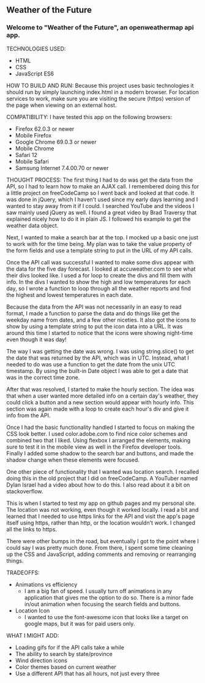 ﻿## Weather of the Future

### Welcome to "Weather of the Future", an openweathermap api app.

TECHNOLOGIES USED:
- HTML
- CSS
- JavaScript ES6

HOW TO BUILD AND RUN:
Because this project uses basic technologies it
should run by simply launching index.html in a modern browser.
For location services to work, make sure you are visiting the
secure (https) version of the page when viewing on an external host.

COMPATIBILITY:
I have tested this app on the following browsers:
- Firefox 62.0.3 or newer
- Mobile Firefox
- Google Chrome 69.0.3 or newer
- Mobile Chrome
- Safari 12
- Mobile Safari
- Samsung Internet 7.4.00.70 or newer

THOUGHT PROCESS:
The first thing I had to do was get the data from the API, so I had to learn how to
make an AJAX call. I remembered doing this for a little project on
freeCodeCamp so I went back and looked at that code. It was done in jQuery,
which I haven't used since my early days learning and I wanted to stay away from
it if I could. I searched YouTube and the videos I saw mainly used jQuery as well.
I found a great video by Brad Traversy that explained nicely how to do it in plain JS.
I followed his example to get the weather data object.

Next, I wanted to make a search bar at the top. I mocked up a basic one just to work
with for the time being. My plan was to take the value property of the form fields and
use a template string to put in the URL of my API calls.

Once the API call was successful I wanted to make some divs appear with the data for the five
day forecast. I looked at accuweather.com to see what their divs looked like. I used a for
loop to create the divs and fill them with info. In the divs I wanted to show the high and
low temperatures for each day, so I wrote a function to loop through all the weather reports
and find the highest and lowest temperatures in each date.

Because the data from the API was not necessarily in an easy to read format, I made a
function to parse the data and do things like get the weekday name from dates, and a few
other niceties. It also got the icons to show by using a template string to put the icon
data into a URL. It was around this time I started to notice that the icons were showing
night-time even though it was day!

The way I was getting the date was wrong. I was using string.slice() to get
the date that was returned by the API, which was in UTC. Instead, what I needed to do was
use a function to get the date from the unix UTC timestamp. By using the built-in Date object
I was able to get a date that was in the correct time zone.

After that was resolved, I started to make the hourly section. The idea was that when a
user wanted more detailed info on a certain day's weather, they could click a button
and a new section would appear with hourly info. This section was again made with a
loop to create each hour's div and give it info from the API.

Once I had the basic functionality handled I started to focus on making the CSS look
better. I used color.adobe.com to find nice color schemes and combined two that I liked.
Using flexbox I arranged the elements, making sure to test it in the mobile view
as well in the Firefox developer tools. Finally I added some shadow to the search bar
and buttons, and made the shadow change when these elements were focused.

One other piece of functionality that I wanted was location search. I recalled doing
this in the old project that I did on freeCodeCamp. A YouTuber named Dylan Israel had
a video about how to do this. I also read about it a bit on stackoverflow.

This is when I started to test my app on github pages and my personal site. The location
was not working, even though it worked locally. I read a bit and learned that I needed
to use https links for the API and visit the app's page itself using https, rather than http, or
the location wouldn't work. I changed all the links to https.

There were other bumps in the road, but eventually I got to the point where I could
say I was pretty much done. From there, I spent some time cleaning up the CSS and
JavaScript, adding comments and removing or rearranging things.

TRADEOFFS:
- Animations vs efficiency
  - I am a big fan of speed. I usually turn off animations in
   any application that gives me the option to do so. There is a minor
   fade in/out animation when focusing the search fields and buttons.
- Location Icon
  - I wanted to use the font-awesome icon that looks like a
  target on google maps, but it was for paid users only.

WHAT I MIGHT ADD:
- Loading gifs for if the API calls take a while
- The ability to search by state/province
- Wind direction icons
- Color themes based on current weather
- Use a different API that has all hours, not just every three
